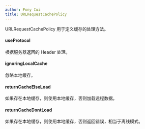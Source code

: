 ```yaml
---
author: Pony Cui
title: URLRequestCachePolicy
---
```


URLRequestCachePolicy 用于定义缓存的处理方法。

#### useProtocol
根据服务器返回的 Header 处理。

#### ignoringLocalCache
忽略本地缓存。

#### returnCacheElseLoad
如果存在本地缓存，则使用本地缓存，否则加载远程数据。

#### returnCacheDontLoad
如果存在本地缓存，则使用本地缓存，否则返回错误，相当于离线模式。